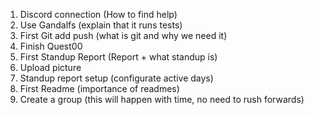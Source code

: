 1. Discord connection (How to find help)
2. Use Gandalfs (explain that it runs tests)
3. First Git add push (what is git and why we need it)
4. Finish Quest00
5. First Standup Report (Report + what standup is)
6. Upload picture
7. Standup report setup (configurate active days)
8. First Readme (importance of readmes)
9. Create a group (this will happen with time, no need to rush forwards)
